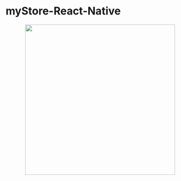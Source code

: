 # myStore-React-Native
<div align="center"> <img src="https://raw.githubusercontent.com/theerudito/myStore-React-Native/master/image.png" width="400px"</img> </div>
